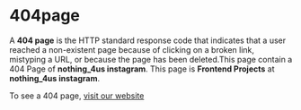 # 404page
<p>A <strong>404 page</strong> is the HTTP standard response code that indicates that a user reached a non-existent page because of clicking on a broken link, mistyping a URL, or because the page has been deleted.This page contain a 404 Page of <strong>nothing_4us instagram</strong>. This page is <b>Frontend Projects</b> at <strong>nothing_4us instagram</strong>.</p>
<p>To see a 404 page, <a href="">visit our website</a></p>
